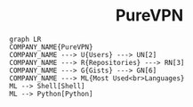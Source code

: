 <h1 align="center">PureVPN</h1>

```mermaid
graph LR
COMPANY_NAME{PureVPN}
COMPANY_NAME ---> U{Users} ---> UN[2]
COMPANY_NAME ---> R{Repositories} ---> RN[3]
COMPANY_NAME ---> G{Gists} ---> GN[6]
COMPANY_NAME ---> ML{Most Used<br>Languages}
ML --> Shell[Shell]
ML --> Python[Python]
```
